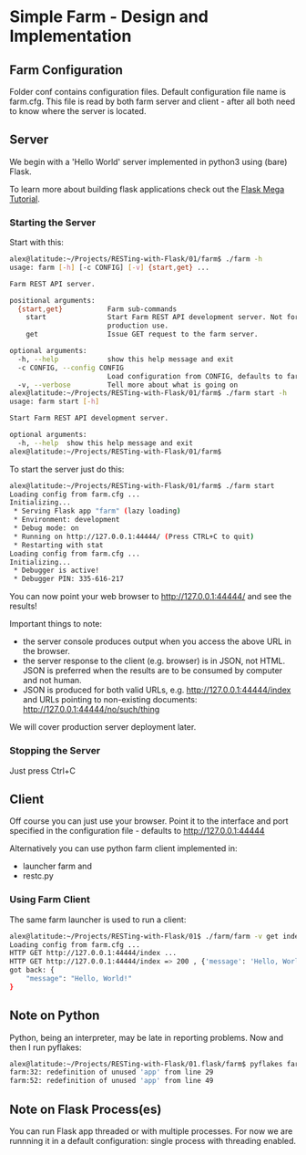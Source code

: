 # Simple Farm - Design and Implementation

## Farm Configuration

Folder conf contains configuration files.  Default configuration file name is
farm.cfg.  This file is read by both farm server and client - after all both
need to know where the server is located.

## Server

We begin with a 'Hello World' server implemented in python3 using
(bare) Flask.

To learn more about building flask applications check out the [Flask Mega
Tutorial](https://blog.miguelgrinberg.com/post/the-flask-mega-tutorial-part-i-hello-world).

### Starting the Server

Start with this:

```bash
alex@latitude:~/Projects/RESTing-with-Flask/01/farm$ ./farm -h
usage: farm [-h] [-c CONFIG] [-v] {start,get} ...

Farm REST API server.

positional arguments:
  {start,get}           Farm sub-commands
    start               Start Farm REST API development server. Not for
                        production use.
    get                 Issue GET request to the farm server.

optional arguments:
  -h, --help            show this help message and exit
  -c CONFIG, --config CONFIG
                        Load configuration from CONFIG, defaults to farm.cfg
  -v, --verbose         Tell more about what is going on
alex@latitude:~/Projects/RESTing-with-Flask/01/farm$ ./farm start -h
usage: farm start [-h]

Start Farm REST API development server.

optional arguments:
  -h, --help  show this help message and exit
alex@latitude:~/Projects/RESTing-with-Flask/01/farm$ 
```

To start the server just do this:

```bash
alex@latitude:~/Projects/RESTing-with-Flask/01/farm$ ./farm start
Loading config from farm.cfg ...
Initializing...
 * Serving Flask app "farm" (lazy loading)
 * Environment: development
 * Debug mode: on
 * Running on http://127.0.0.1:44444/ (Press CTRL+C to quit)
 * Restarting with stat
Loading config from farm.cfg ...
Initializing...
 * Debugger is active!
 * Debugger PIN: 335-616-217
```

You can now point your web browser to http://127.0.0.1:44444/ and see the results!

Important things to note:

* the server console produces output when you access the above URL in the
browser.
* the server response to the client (e.g. browser) is in JSON, not HTML.  JSON
is preferred when the results are to be consumed by computer and not human.
* JSON is produced for both valid URLs, e.g. http://127.0.0.1:44444/index and
URLs pointing to non-existing documents: http://127.0.0.1:44444/no/such/thing

We will cover production server deployment later.

### Stopping the Server

Just press Ctrl+C

## Client

Off course you can just use your browser. Point it to the interface and port
specified in the configuration file - defaults to http://127.0.0.1:44444

Alternatively you can use python farm client implemented in:

* launcher farm and
* restc.py

### Using Farm Client

The same farm launcher is used to run a client:

```bash
alex@latitude:~/Projects/RESTing-with-Flask/01$ ./farm/farm -v get index
Loading config from farm.cfg ...
HTTP GET http://127.0.0.1:44444/index ...
HTTP GET http://127.0.0.1:44444/index => 200 , {'message': 'Hello, World!'}
got back: {
    "message": "Hello, World!"
}
```

## Note on Python

Python, being an interpreter, may be late in reporting problems.  Now and then
I run pyflakes:

```bash
alex@latitude:~/Projects/RESTing-with-Flask/01.flask/farm$ pyflakes farm
farm:32: redefinition of unused 'app' from line 29
farm:52: redefinition of unused 'app' from line 49

```

## Note on Flask Process(es)

You can run Flask app threaded or with multiple processes.  For now we are runnning
it in a default configuration: single process with threading enabled.

